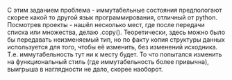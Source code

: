 С этим заданием проблема - иммутабельные состояния предпологают скорее какой то другой язык программирования, отличный от python. Посмотрев проекты - нашёл несколько мест, где после передачи списка или множества, делаю .copy(). Теоретически, здесь можно было бы передавать неизменяемый тип, но по факту копия структуры данных используется для того, чтобы её изменить, без изменений исходника. Т.е. иммутабельность тут ни к месту будет. То что попытался изменить на функциональный стиль (где иммутабельность более привычна), выигрыша в наглядности не дало, скорее наоборот.